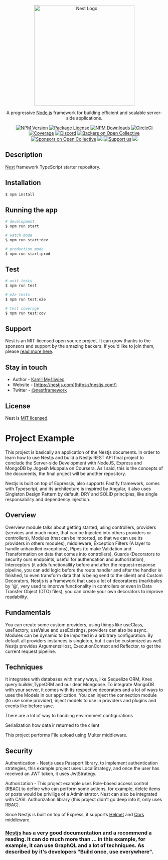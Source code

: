 <p align="center">
  <a href="http://nestjs.com/" target="blank"><img src="https://nestjs.com/img/logo_text.svg" width="320" alt="Nest Logo" /></a>
</p>

[circleci-image]: https://img.shields.io/circleci/build/github/nestjs/nest/master?token=abc123def456
[circleci-url]: https://circleci.com/gh/nestjs/nest

  <p align="center">A progressive <a href="http://nodejs.org" target="_blank">Node.js</a> framework for building efficient and scalable server-side applications.</p>
    <p align="center">
<a href="https://www.npmjs.com/~nestjscore" target="_blank"><img src="https://img.shields.io/npm/v/@nestjs/core.svg" alt="NPM Version" /></a>
<a href="https://www.npmjs.com/~nestjscore" target="_blank"><img src="https://img.shields.io/npm/l/@nestjs/core.svg" alt="Package License" /></a>
<a href="https://www.npmjs.com/~nestjscore" target="_blank"><img src="https://img.shields.io/npm/dm/@nestjs/common.svg" alt="NPM Downloads" /></a>
<a href="https://circleci.com/gh/nestjs/nest" target="_blank"><img src="https://img.shields.io/circleci/build/github/nestjs/nest/master" alt="CircleCI" /></a>
<a href="https://coveralls.io/github/nestjs/nest?branch=master" target="_blank"><img src="https://coveralls.io/repos/github/nestjs/nest/badge.svg?branch=master#9" alt="Coverage" /></a>
<a href="https://discord.gg/G7Qnnhy" target="_blank"><img src="https://img.shields.io/badge/discord-online-brightgreen.svg" alt="Discord"/></a>
<a href="https://opencollective.com/nest#backer" target="_blank"><img src="https://opencollective.com/nest/backers/badge.svg" alt="Backers on Open Collective" /></a>
<a href="https://opencollective.com/nest#sponsor" target="_blank"><img src="https://opencollective.com/nest/sponsors/badge.svg" alt="Sponsors on Open Collective" /></a>
  <a href="https://paypal.me/kamilmysliwiec" target="_blank"><img src="https://img.shields.io/badge/Donate-PayPal-ff3f59.svg"/></a>
    <a href="https://opencollective.com/nest#sponsor"  target="_blank"><img src="https://img.shields.io/badge/Support%20us-Open%20Collective-41B883.svg" alt="Support us"></a>
  <a href="https://twitter.com/nestframework" target="_blank"><img src="https://img.shields.io/twitter/follow/nestframework.svg?style=social&label=Follow"></a>
</p>
  <!--[![Backers on Open Collective](https://opencollective.com/nest/backers/badge.svg)](https://opencollective.com/nest#backer)
  [![Sponsors on Open Collective](https://opencollective.com/nest/sponsors/badge.svg)](https://opencollective.com/nest#sponsor)-->

## Description

[Nest](https://github.com/nestjs/nest) framework TypeScript starter repository.

## Installation

```bash
$ npm install
```

## Running the app

```bash
# development
$ npm run start

# watch mode
$ npm run start:dev

# production mode
$ npm run start:prod
```

## Test

```bash
# unit tests
$ npm run test

# e2e tests
$ npm run test:e2e

# test coverage
$ npm run test:cov
```

## Support

Nest is an MIT-licensed open source project. It can grow thanks to the sponsors and support by the amazing backers. If you'd like to join them, please [read more here](https://docs.nestjs.com/support).

## Stay in touch

- Author - [Kamil Myśliwiec](https://kamilmysliwiec.com)
- Website - [https://nestjs.com](https://nestjs.com/)
- Twitter - [@nestframework](https://twitter.com/nestframework)

## License

Nest is [MIT licensed](LICENSE).

# Project Example

This project is basically an application of the Nestjs documents. In order to learn how to use Nestjs and build a Nestjs REST API final project to conclude the Server-side Development with NodeJS, Express and MongoDB by Jogesh Muppala on Coursera. As I said, this is the concepts of the documents, the final project will be another repository.

Nestjs is built on top of Expressjs, also supports Fastify framework, comes with Typescript, and its architecture is inspired by Angular, it also uses Singleton Design Pattern by default, DRY and SOLID principles, like single responsability and dependency injection.

## Overview

Overview module talks about getting started, using controllers, providers (services and much more, that can be Injected into others providers or controllers), Modules (that can be imported, so that we can use its providers in others modules), middleware, Exception Filters (A layer to handle unhandled exceptions), Pipes (to make Validation and Transformation on data that comes into controllers), Guards (Decorators to security ours endpoints, useful for authencation and authorization), Interceptors (it adds functionallity before and after the request-response pipeline, you can add logic before the route handler and after the handler is finished, to even transform data that is being send to the client) and Custom Decorators, Nestjs is a framework that uses a lot of decoratores (markbales by '@', very used to improve functionallty in controllers or even in Data Transfer Object (DTO) files), you can create your own decorators to improve readability.

## Fundamentals

You can create some custom providers, using things like useClass, useFactory, useValue and useExistings, providers can also be async. Modules can be dynamic to be imported in a arbitrary configuration. By default all providers instances is singleton, but it can be customized as well. Nestjs provides ArgumentsHost, ExecutionContext and Reflector, to get the current request pipeline.

## Techniques

It integrates with databases with many ways, like Sequelize ORM, Knex query builder,TypeORM and our dear Mongoose. To integrate MongoDB with your server, it comes with its respective decorators and a lot of ways to uses the Models in our application. You can inject the connection module (to use some provider), inject models to use in providers and plugins and events like before save.

There are a lot of way to handling environment configurations

Serialization how data ir returned to the client

This project performs File upload using Multer middleware.

## Security

Authentication - Nestjs uses Passport library, to implement authentication strategies, this example project uses LocalStrategy, and once the user has received an JWT token, it uses JwtStrategy.

Authorization - This project example uses Role-based access control (RBAC) to define who can perform some actions, for example, delete items or posts would be privilige of a Administrator. Nest can also be integrated with CASL Authorization library (this project didn't go deep into it, only uses RBAC).

Since Nestjs is built on top of Express, it supports [Helmet](https://github.com/helmetjs) and [Cors](https://github.com/expressjs/cors) middleware.

### [Nestjs](https://docs.nestjs.com/) has a very good documentation and a recommend a reading. It can do much more than ... in this example, for example, it can use GraphQL and a lot of techniques. As described by it's developers "Build once, use everywhere".
